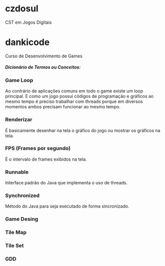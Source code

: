 # czdosul
CST em Jogos Digitais

# dankicode
Curso de Desenvolvimento de Games

##### Dicionário de Termos ou Conceitos:

### Game Loop

Ao contrário de aplicações comuns em todo o game existe um loop principal. E como um 
jogo possui códigos de programação e gráficos ao mesmo tempo é preciso trabalhar com
threads porque em diversos momentos ambos precisam funcionar ao mesmo tempo.

### Renderizar

É basicamente desenhar na tela o gráfico do jogo ou mostrar os gráficos na tela.

### FPS (Frames por segundo)

É o intervalo de frames exibidos na tela.

### Runnable

Interface padrão do Java que implementa o uso de threads.

### Synchronized

Método do Java para seja executado de forma sincronizado.

### Game Desing

### Tile Map

### Tile Set

### GDD
